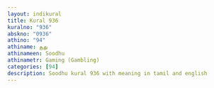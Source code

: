 ```yaml
---
layout: indikural
title: Kural 936
kuralno: "936"
abskno: "0936"
athino: "94"
athiname: சூது
athinameen: Soodhu
athinametr: Gaming (Gambling)
categories: [94]
description: Soodhu kural 936 with meaning in tamil and english 
---
```


